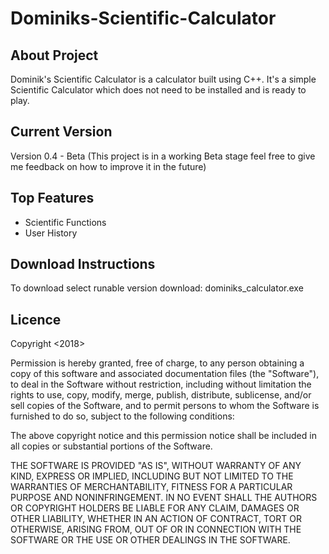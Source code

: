 # Dominiks-Scientific-Calculator

## About Project
Dominik's Scientific Calculator is a calculator built using C++. It's a simple Scientific Calculator which does not need to be installed and is ready to play.

## Current Version
Version 0.4 - Beta (This project is in a working Beta stage feel free to give me feedback on how to improve it in the future)

## Top Features
  - Scientific Functions
  - User History
  
## Download Instructions
To download select runable version download: dominiks_calculator.exe

## Licence
Copyright <2018> <Dominik Kwolczak>

Permission is hereby granted, free of charge, to any person obtaining a copy of this software and associated documentation files (the "Software"), to deal in the Software without restriction, including without limitation the rights to use, copy, modify, merge, publish, distribute, sublicense, and/or sell copies of the Software, and to permit persons to whom the Software is furnished to do so, subject to the following conditions:

The above copyright notice and this permission notice shall be included in all copies or substantial portions of the Software.

THE SOFTWARE IS PROVIDED "AS IS", WITHOUT WARRANTY OF ANY KIND, EXPRESS OR IMPLIED, INCLUDING BUT NOT LIMITED TO THE WARRANTIES OF MERCHANTABILITY, FITNESS FOR A PARTICULAR PURPOSE AND NONINFRINGEMENT. IN NO EVENT SHALL THE AUTHORS OR COPYRIGHT HOLDERS BE LIABLE FOR ANY CLAIM, DAMAGES OR OTHER LIABILITY, WHETHER IN AN ACTION OF CONTRACT, TORT OR OTHERWISE, ARISING FROM, OUT OF OR IN CONNECTION WITH THE SOFTWARE OR THE USE OR OTHER DEALINGS IN THE SOFTWARE.
